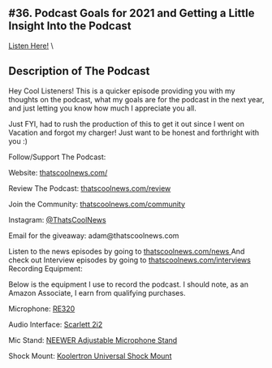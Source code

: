 #36. Podcast Goals for 2021 and Getting a Little Insight Into the Podcast
---
[Listen Here!](https://thatscoolnews.podbean.com/e/36-podcast-goals-for-2021-and-getting-a-little-insight-into-the-podcast/) \
## Description of The Podcast
<p style="text-align:left;">Hey Cool Listeners! This is a quicker episode providing you with my thoughts on the podcast, what my goals are for the podcast in the next year, and just letting you know how much I appreciate you all. </p>

<p style="text-align:left;">Just FYI, had to rush the production of this to get it out since I went on Vacation and forgot my charger! Just want to be honest and forthright with you :)</p>

Follow/Support The Podcast:
<p style="text-align:left;">Website: <a href='https://thatscoolnews.com/'>thatscoolnews.com/</a></p>

<p style="text-align:left;">Review The Podcast: <a href='https://thatscoolnews.com/review/'>thatscoolnews.com/review</a></p>

<p style="text-align:left;">Join the Community: <a href='https://httpsthatscoolnews.com'>thatscoolnews.com/community</a></p>

<p style="text-align:left;">Instagram: <a href='https://www.instagram.com/thatscoolnews/'>@ThatsCoolNews</a></p>

<p style="text-align:left;">Email for the giveaway: adam@thatscoolnews.com</p>

Listen to the news episodes by going to <a href='https://thatscoolnews.com/news/'>thatscoolnews.com/news </a>
And check out Interview episodes by going to <a href='https://thatscoolnews.com/interviews/'>thatscoolnews.com/interviews </a>
Recording Equipment:
<p style="text-align:left;">Below is the equipment I use to record the podcast. I should note, as an Amazon Associate, I earn from qualifying purchases.</p>

<p style="text-align:left;">Microphone: <a href='https://amzn.to/3nFvGuM'>RE320</a></p>

<p style="text-align:left;">Audio Interface: <a href='https://amzn.to/30XxsNV'>Scarlett 2i2</a></p>

<p style="text-align:left;">Mic Stand: <a href='https://amzn.to/3nEUMtD'>NEEWER Adjustable Microphone Stand</a></p>

<p style="text-align:left;">Shock Mount: <a href='https://amzn.to/3lAw0Jb'>Koolertron Universal Shock Mount</a></p>

<p style="text-align:left;"> </p>
